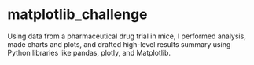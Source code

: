 # matplotlib_challenge


Using data from a pharmaceutical drug trial in mice, I performed analysis, made charts and plots, and drafted high-level results summary using Python libraries like pandas, plotly, and Matplotlib.

